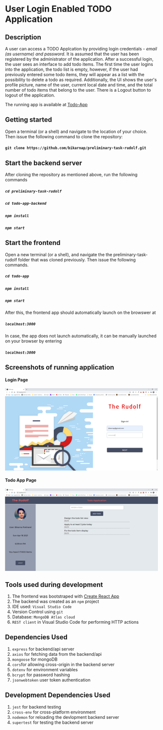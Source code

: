 # User Login Enabled TODO Application

## Description
A user can access a TODO Applcation by providing login credentials - _email (as username) and password_. It is assumed that the user has been registered by the administrator of the application. After a successful login, the user sees an interface to add todo items. The first time the user logins into the application, the todo list is empty, however, if the user had previously entered some todo items, they will appear as a list with the possibility to delete a todo as required. Additionally, the UI shows the user's profile picture, name of the user, current local date and time, and the total number of todo items that belong to the user. There is a Logout button to logout of the application. 

The running app is available at [Todo-App](https://todo-app-bp.herokuapp.com)

## Getting started
Open a terminal (or a shell) and navigate to the location of your choice. Then issue the following command to clone the repository:
#### `git clone https://github.com/bikarnap/preliminary-task-rudolf.git`

## Start the backend server
After cloning the repository as mentioned above, run the following commands
##### `cd preliminary-task-rudolf`
##### `cd todo-app-backend`
##### `npm install`
##### `npm start`

## Start the frontend 
Open a new terminal (or a shell), and navigate the the preliminary-task-rudolf folder that was cloned previously. Then issue the following commands.
##### `cd todo-app`
##### `npm install`
##### `npm start`

After this, the frontend app should automatically launch on the browswer at 
##### `localhost:3000`
In case, the app does not launch automatically, it can be manually launched on your browser by entering
##### `localhost:3000`

## Screenshots of running application

#### Login Page
![Login Page](./screenshots/login-page.PNG)

#### Todo App Page
![Todo App Page](./screenshots/todo-app-page.PNG)

## Tools used during development
1. The frontend was bootstraped with [Create React App](https://github.com/facebook/create-react-app)
2. The backend was created as an `npm` project
3. IDE used: `Visual Studio Code`
4. Version Control using `git`
5. Database: `MongoDB Atlas cloud`
6. `REST client` in Visual Studio Code for performing HTTP actions

## Dependencies Used
1. `express` for backend/api server
2. `axios` for fetching data from the backend/api
3. `mongoose` for mongoDB
5. `cors`for allowing cross-origin in the backend server
6. `dotenv` for environment variables 
7. `bcrypt` for password hashing
8. `jsonwebtoken` user token authentication 

## Development Dependencies Used
1. `jest` for backend testing
2. `cross-env` for cross-platform environment
3. `nodemon` for reloading the devlopment backend server
4. `supertest` for testing the backend server
